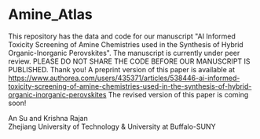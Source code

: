 # Amine_Atlas
 This repository has the data and code for our manuscript "AI Informed Toxicity Screening of Amine Chemistries used in the Synthesis of Hybrid Organic-Inorganic Perovskites". The manuscript is currently under peer review. PLEASE DO NOT SHARE THE CODE BEFORE OUR MANUSCRIPT IS PUBLISHED. Thank you!
 A preprint version of this paper is available at https://www.authorea.com/users/435371/articles/538446-ai-informed-toxicity-screening-of-amine-chemistries-used-in-the-synthesis-of-hybrid-organic-inorganic-perovskites 
 The revised version of this paper is coming soon!
 
An Su and Krishna Rajan<br>
Zhejiang University of Technology & University at Buffalo-SUNY
